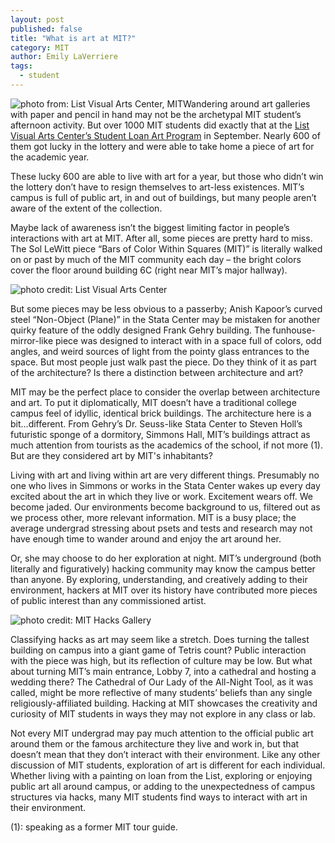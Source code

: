 ```yaml
---
layout: post
published: false
title: "What is art at MIT?"
category: MIT
author: Emily LaVerriere
tags: 
  - student
---
```


![photo from: List Visual Arts Center, MIT](https://listart.mit.edu/sites/default/files/styles/slideshow/public/MIT-3%2A%20copy.jpg?itok=3TN4n15D)Wandering around art galleries with paper and pencil in hand may not be the archetypal MIT student’s afternoon activity. But over 1000 MIT students did exactly that at the [List Visual Arts Center’s Student Loan Art Program](https://listart.mit.edu/events-programs/student-loan-art-program-artwork-pickup) in September. Nearly 600 of them got lucky in the lottery and were able to take home a piece of art for the academic year. 

These lucky 600 are able to live with art for a year, but those who didn’t win the lottery don’t have to resign themselves to art-less existences. MIT’s campus is full of public art, in and out of buildings, but many people aren’t aware of the extent of the collection. 

Maybe lack of awareness isn’t the biggest limiting factor in people’s interactions with art at MIT. After all, some pieces are pretty hard to miss. The Sol LeWitt piece “Bars of Color Within Squares (MIT)” is literally walked on or past by much of the MIT community each day – the bright colors cover the floor around building 6C (right near MIT’s major hallway). 

![photo credit: List Visual Arts Center](https://listart.mit.edu/sites/default/files/styles/slideshow/public/Kapoor-01.jpg?itok=5U3ZEoVL)

But some pieces may be less obvious to a passerby; Anish Kapoor’s curved steel “Non-Object (Plane)” in the Stata Center may be mistaken for another quirky feature of the oddly designed Frank Gehry building. The funhouse-mirror-like piece was designed to interact with in a space full of colors, odd angles, and weird sources of light from the pointy glass entrances to the space. But most people just walk past the piece. Do they think of it as part of the architecture? Is there a distinction between architecture and art?

MIT may be the perfect place to consider the overlap between architecture and art. To put it diplomatically, MIT doesn’t have a traditional college campus feel of idyllic, identical brick buildings. The architecture here is a bit...different. From Gehry’s Dr. Seuss-like Stata Center to Steven Holl’s futuristic sponge of a dormitory, Simmons Hall, MIT’s buildings attract as much attention from tourists as the academics of the school, if not more (1). But are they considered art by MIT's inhabitants?

Living with art and living within art are very different things. Presumably no one who lives in Simmons or works in the Stata Center wakes up every day excited about the art in which they live or work. Excitement wears off. We become jaded. Our environments become background to us, filtered out as we process other, more relevant information. MIT is a busy place; the average undergrad stressing about psets and tests and research may not have enough time to wander around and enjoy the art around her.

Or, she may choose to do her exploration at night. MIT’s underground (both literally and figuratively) hacking community may know the campus better than anyone. By exploring, understanding, and creatively adding to their environment, hackers at MIT over its history have contributed more pieces of public interest than any commissioned artist. 

![photo credit: MIT Hacks Gallery](http://hacks.mit.edu/Hacks/by_year/1992/cathedral_7/windows1.gif)

Classifying hacks as art may seem like a stretch. Does turning the tallest building on campus into a giant game of Tetris count? Public interaction with the piece was high, but its reflection of culture may be low. But what about turning MIT’s main entrance, Lobby 7, into a cathedral and hosting a wedding there? The Cathedral of Our Lady of the All-Night Tool, as it was called, might be more reflective of many students’ beliefs than any single religiously-affiliated building. Hacking at MIT showcases the creativity and curiosity of MIT students in ways they may not explore in any class or lab. 

Not every MIT undergrad may pay much attention to the official public art around them or the famous architecture they live and work in, but that doesn’t mean that they don’t interact with their environment. Like any other discussion of MIT students, exploration of art is different for each individual. Whether living with a painting on loan from the List, exploring or enjoying public art all around campus, or adding to the unexpectedness of campus structures via hacks, many MIT students find ways to interact with art in their environment.

(1): speaking as a former MIT tour guide.